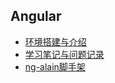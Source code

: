 ## Angular
- [环境搭建与介绍](introduction.md)
- [学习笔记与问题记录](angular-notes.md)
- [ng-alain脚手架](ng-alain.md)


